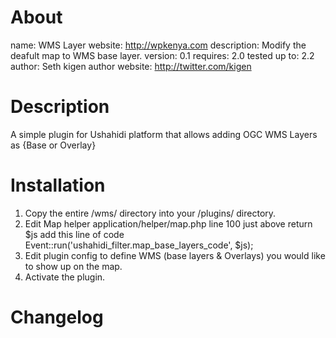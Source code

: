 About
===============
name: WMS Layer
website: http://wpkenya.com
description: Modify the deafult map to WMS base layer.
version: 0.1
requires: 2.0
tested up to: 2.2
author: Seth kigen
author website: http://twitter.com/kigen

Description
================
A simple plugin for Ushahidi platform that allows adding OGC WMS Layers as {Base or Overlay} 

Installation
================
1. Copy the entire /wms/ directory into your /plugins/ directory.
2. Edit Map helper application/helper/map.php line 100 just above  return $js add this line of code  Event::run('ushahidi_filter.map_base_layers_code', $js); 
3. Edit plugin config to define WMS (base layers & Overlays) you would like to show up on the map.
4. Activate the plugin.

Changelog
=========================